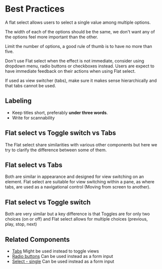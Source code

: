 # Best Practices

A flat select allows users to select a single value among multiple options.

The width of each of the options should be the same, we don't want any of the options feel more important than the other.

Limit the number of options, a good rule of thumb is to have no more than five.

Don't use Flat select when the effect is not immediate, consider using dropdown menu, radio buttons or checkboxes instead. Users are expect to have immediate feedback on their actions when using Flat select.

If used as view switcher (tabs), make sure it makes sense hierarchically and that tabs cannot be used.

## Labeling
- Keep titles short, preferably **under three words**.
- Write for scannability

## Flat select vs Toggle switch vs Tabs
The Flat select share similarities with various other components but here we try to clarify the difference between some of them.

## Flat select vs Tabs
Both are similar in appearance and designed for view switching on an element. Flat select are suitable for view switching within a pane, as where tabs, are used as a navigational control (Moving from screen to another).
## Flat select vs Toggle switch
Both are very similar but a key difference is that Toggles are for only two choices (on or off) and Flat select allows for multiple choices (previous, play, stop, next)

## Related Components
- [Tabs](https://plasma.coveo.com/navigation/Tabs) Might be used instead to toggle views
- [Radio buttons](https://plasma.coveo.com/form/RadioButton) Can be used instead as a form input
- [Select - single](https://plasma.coveo.com/form/SingleSelect) Can be used instead as a form input
